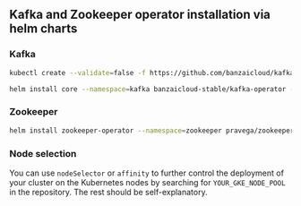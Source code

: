 ## Kafka and Zookeeper operator installation via helm charts

### Kafka
```bash
kubectl create --validate=false -f https://github.com/banzaicloud/kafka-operator/releases/download/v0.15.1/kafka-operator.crds.yaml
```
```bash
helm install core --namespace=kafka banzaicloud-stable/kafka-operator --values 5-kafka.values.yaml
```

### Zookeeper
```bash
helm install zookeeper-operator --namespace=zookeeper pravega/zookeeper-operator --values 2-zookeeper.values.yaml
```

### Node selection
You can use `nodeSelector` or `affinity` to further control the deployment of your cluster on the Kubernetes nodes by searching for `YOUR_GKE_NODE_POOL` in the repository. The rest should be self-explanatory.
